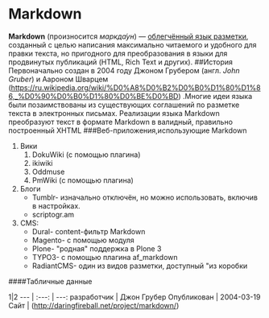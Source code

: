 # Markdown
**Markdown** (произносится *маркда́ун*) — [облегчённый язык разметки](https://ru.wikipedia.org/wiki/%D0%AF%D0%B7%D1%8B%D0%BA_%D1%80%D0%B0%D0%B7%D0%BC%D0%B5%D1%82%D0%BA%D0%B8#%D0%9E%D0%B1%D0%BB%D0%B5%D0%B3%D1%87%D1%91%D0%BD%D0%BD%D1%8B%D0%B5_%D1%8F%D0%B7%D1%8B%D0%BA%D0%B8_%D1%80%D0%B0%D0%B7%D0%BC%D0%B5%D1%82%D0%BA%D0%B8), созданный с целью написания максимально читаемого и удобного для правки текста, но пригодного для преобразования в языки для продвинутых публикаций (HTML, Rich Text и других).
##История
Первоначально создан в 2004 году Джоном Грубером (англ. *John Gruber*) и Аароном Шварцем (https://ru.wikipedia.org/wiki/%D0%A8%D0%B2%D0%B0%D1%80%D1%86,_%D0%90%D0%B0%D1%80%D0%BE%D0%BD) .Многие идеи языка были позаимствованы из существующих соглашений по разметке текста в электронных письмах. Реализации языка Markdown преобразуют текст в формате Markdown в валидный, правильно построенный XHTML
###Веб-приложения,использующие Markdown
1. Вики
    1. DokuWiki (с помощью плагина)
    2. ikiwiki
    3. Oddmuse
    4. PmWiki (с помощью плагина)
2. Блоги
    - Tumblr- изначально отключён, но можно использовать, включив в настройках.
    - scriptogr.am
3. CMS:
    - Dural- content-фильтр Markdown
    - Magento- с помощью модуля
    - Plone- "родная" поддержка в Plone 3
    - TYPO3- с помощью плагина af_markdown
    - RadiantCMS- один из видов разметки, доступный "из коробки
    
####Табличные данные

1|2
--- | :---: | ---:
разработчик | Джон Грубер
Опубликован | 2004-03-19
Сайт | (http://daringfireball.net/project/markdown/)
